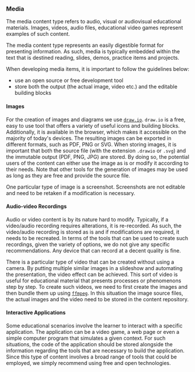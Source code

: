 ### Media

The media content type refers to audio, visual or audiovisual educational materials.
Images, videos, audio files, educational video games represent examples of such content.

The media content type represents an easily digestible format for presenting information.
As such, media is typically embedded within the text that is destined reading, slides, demos, practice items and projects.

When developing media items, it is important to follow the guidelines below:

- use an open source or free development tool
- store both the output (the actual image, video etc.) and the editable building blocks

#### Images

For the creation of images and diagrams we use [`draw.io`](httpts://draw.io).
`draw.io` is a free, easy to use tool that offers a variety of useful icons and building blocks.
Additionally, it is available in the browser, which makes it accessible on the majority of today's devices.
The resulting images can be exported in different formats, such as PDF, PNG or SVG.
When storing images, it is important that both the source file (with the extension `.drawio` or `.svg`) and the immutable output (PDF, PNG, JPG) are stored.
By doing so, the potential users of the content can either use the image as is or modify it according to their needs.
Note that other tools for the generation of images may be used as long as they are free and provide the source file.

One particular type of image is a screenshot.
Screenshots are not editable and need to be retaken if a modification is necessary.

#### Audio-video Recordings

Audio or video content is by its nature hard to modify.
Typically, if a video/audio recording requires alterations, it is re-recorded.
As such, the video/audio recording is stored as is and if modifications are required, it needs to be recreated.
In terms of the tools that can be used to create such recordings, given the variety of options, we do not give any specific recommendations.
Any device that can record at a decent quality is fine.

There is a particular type of video that can be created without using a camera.
By putting multiple similar images in a slideshow and automating the presentation, the video effect can be achieved.
This sort of video is useful for educational material that presents processes or phenomenons step by step.
To create such videos, we need to first create the images and then bundle them up using [`ffmpeg`](https://ffmpeg.org/).
In this situation the image source files, the actual images and the video need to be stored in the content repository.

#### Interactive Applications

Some educational scenarios involve the learner to interact with a specific application.
The application can be a video game, a web page or even a simple computer program that simulates a given context.
For such situations, the code of the application should be stored alongside the information regarding the tools that are necessary to build the application.
Since this type of content involves a broad range of tools that could be employed, we simply recommend using free and open technologies.
